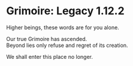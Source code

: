 # Grimoire: Legacy 1.12.2

Higher beings, these words are for you alone.

Our true Grimoire has ascended.<br/>Beyond lies only refuse and regret of its creation.

We shall enter this place no longer.
